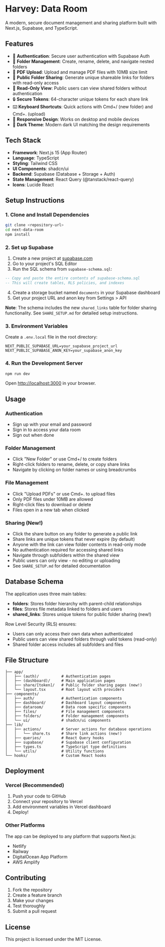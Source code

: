 # Harvey: Data Room

A modern, secure document management and sharing platform built with Next.js, Supabase, and TypeScript.

## Features

- 🔐 **Authentication**: Secure user authentication with Supabase Auth
- 📁 **Folder Management**: Create, rename, delete, and navigate nested folders
- 📄 **PDF Upload**: Upload and manage PDF files with 10MB size limit
- 🔗 **Public Folder Sharing**: Generate unique shareable links for folders with read-only access
- 👀 **Read-Only View**: Public users can view shared folders without authentication
- 🔒 **Secure Tokens**: 64-character unique tokens for each share link
- ⌨️ **Keyboard Shortcuts**: Quick actions with Cmd+/ (new folder) and Cmd+. (upload)
- 📱 **Responsive Design**: Works on desktop and mobile devices
- 🌙 **Dark Theme**: Modern dark UI matching the design requirements

## Tech Stack

- **Framework**: Next.js 15 (App Router)
- **Language**: TypeScript
- **Styling**: Tailwind CSS
- **UI Components**: shadcn/ui
- **Backend**: Supabase (Database + Storage + Auth)
- **State Management**: React Query (@tanstack/react-query)
- **Icons**: Lucide React

## Setup Instructions

### 1. Clone and Install Dependencies

```bash
git clone <repository-url>
cd next-data-room
npm install
```

### 2. Set up Supabase

1. Create a new project at [supabase.com](https://supabase.com)
2. Go to your project's SQL Editor
3. Run the SQL schema from `supabase-schema.sql`:

```sql
-- Copy and paste the entire contents of supabase-schema.sql
-- This will create tables, RLS policies, and indexes
```

4. Create a storage bucket named `documents` in your Supabase dashboard
5. Get your project URL and anon key from Settings > API

**Note**: The schema includes the new `shared_links` table for folder sharing functionality. See `SHARE_SETUP.md` for detailed setup instructions.

### 3. Environment Variables

Create a `.env.local` file in the root directory:

```env
NEXT_PUBLIC_SUPABASE_URL=your_supabase_project_url
NEXT_PUBLIC_SUPABASE_ANON_KEY=your_supabase_anon_key
```

### 4. Run the Development Server

```bash
npm run dev
```

Open [http://localhost:3000](http://localhost:3000) in your browser.

## Usage

### Authentication

- Sign up with your email and password
- Sign in to access your data room
- Sign out when done

### Folder Management

- Click "New Folder" or use Cmd+/ to create folders
- Right-click folders to rename, delete, or copy share links
- Navigate by clicking on folder names or using breadcrumbs

### File Management

- Click "Upload PDFs" or use Cmd+. to upload files
- Only PDF files under 10MB are allowed
- Right-click files to download or delete
- Files open in a new tab when clicked

### Sharing (New!)

- Click the share button on any folder to generate a public link
- Share links are unique tokens that never expire (by default)
- Anyone with the link can view folder contents in read-only mode
- No authentication required for accessing shared links
- Navigate through subfolders within the shared view
- Public users can only view - no editing or uploading
- See `SHARE_SETUP.md` for detailed documentation

## Database Schema

The application uses three main tables:

- **folders**: Stores folder hierarchy with parent-child relationships
- **files**: Stores file metadata linked to folders and users
- **shared_links**: Stores unique tokens for public folder sharing (new!)

Row Level Security (RLS) ensures:

- Users can only access their own data when authenticated
- Public users can view shared folders through valid tokens (read-only)
- Shared folder access includes all subfolders and files

## File Structure

```
├── app/
│   ├── (auth)/          # Authentication pages
│   ├── (dashboard)/     # Main application pages
│   ├── share/[token]/   # Public folder sharing pages (new!)
│   └── layout.tsx       # Root layout with providers
├── components/
│   ├── auth/            # Authentication components
│   ├── dashboard/       # Dashboard layout components
│   ├── dataroom/        # Data room specific components
│   ├── files/           # File management components
│   ├── folders/         # Folder management components
│   └── ui/              # shadcn/ui components
├── lib/
│   ├── actions/         # Server actions for database operations
│   │   └── share.ts     # Share link actions (new!)
│   ├── queries/         # React Query hooks
│   ├── supabase/        # Supabase client configuration
│   ├── types.ts         # TypeScript type definitions
│   └── utils/           # Utility functions
└── hooks/               # Custom React hooks
```

## Deployment

### Vercel (Recommended)

1. Push your code to GitHub
2. Connect your repository to Vercel
3. Add environment variables in Vercel dashboard
4. Deploy!

### Other Platforms

The app can be deployed to any platform that supports Next.js:

- Netlify
- Railway
- DigitalOcean App Platform
- AWS Amplify

## Contributing

1. Fork the repository
2. Create a feature branch
3. Make your changes
4. Test thoroughly
5. Submit a pull request

## License

This project is licensed under the MIT License.
